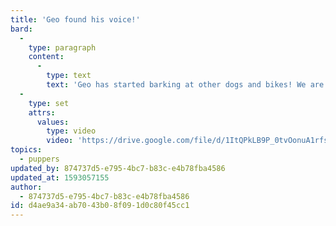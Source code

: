 ```yaml
---
title: 'Geo found his voice!'
bard:
  -
    type: paragraph
    content:
      -
        type: text
        text: 'Geo has started barking at other dogs and bikes! We are happy to see him grow and come out of his shell.'
  -
    type: set
    attrs:
      values:
        type: video
        video: 'https://drive.google.com/file/d/1ItQPkLB9P_0tvOonuA1rfs16po1rXfIZ/preview'
topics:
  - puppers
updated_by: 874737d5-e795-4bc7-b83c-e4b78fba4586
updated_at: 1593057155
author:
  - 874737d5-e795-4bc7-b83c-e4b78fba4586
id: d4ae9a34-ab70-43b0-8f09-1d0c80f45cc1
---
```


